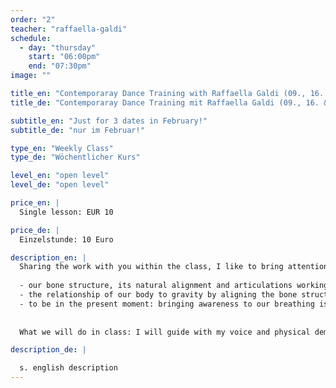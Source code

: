 ```yaml
---
order: "2"
teacher: "raffaella-galdi"
schedule:
  - day: "thursday"
    start: "06:00pm"
    end: "07:30pm"
image: ""

title_en: "Contemporaray Dance Training with Raffaella Galdi (09., 16. & 22.02.2017)"
title_de: "Contemporaray Dance Training mit Raffaella Galdi (09., 16. & 22.02.2017)"

subtitle_en: "Just for 3 dates in February!"
subtitle_de: "nur im Februar!"

type_en: "Weekly Class"
type_de: "Wöchentlicher Kurs"

level_en: "open level"
level_de: "open level"

price_en: |
  Single lesson: EUR 10  

price_de: |
  Einzelstunde: 10 Euro  

description_en: |
  Sharing the work with you within the class, I like to bring attention and awareness to:  
  
  - our bone structure, its natural alignment and articulations working more efficiently by using less muscle tension. The purpose is to use muscle for support and realignment of the bones.   
  - the relationship of our body to gravity by aligning the bone structure, respecting its natural condition, we can use the connection with “gravity”, which is natural and always present.   
  - to be in the present moment: bringing awareness to our breathing is the bridge between body and mind. Breathing is natural.  
  
  
  What we will do in class: I will guide with my voice and physical demonstration through a sequence of exercises, using the floor and standing levels, starting very slowly and increasing the speed through out the class process; we will deeply warm up the body. There will be a time frame for movements exploration. I will then teach a dance combination, thanks to which we will specifically work on set movements material.  I like to consider the work as an opportunity for observing, feeling, experiencing, exchanging, confronting and dancing with joy. 

description_de: |

  s. english description
---
```

